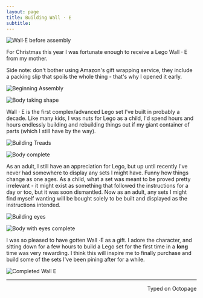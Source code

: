 ```yaml
---
layout: page
title: Building Wall ⋅ E
subtitle:
---
```


![Wall⋅E before assembly](http://imgur.com/nz82WaC.jpg)

For Christmas this year I was fortunate enough to receive a Lego Wall ⋅ E from my mother.

Side note: don't bother using Amazon's gift wrapping service, they include a packing slip that spoils the whole thing - that's why I opened it early. 

![Beginning Assembly](http://imgur.com/GZRhkYk.jpg)

![Body taking shape](http://imgur.com/VnpArvQ.jpg)

Wall ⋅ E is the first complex/advanced Lego set I've built in probably a decade. Like many kids, I was nuts for Lego as a child, I'd spend hours and hours endlessly building and rebuilding things out if my giant container of parts (which I still have by the way). 

![Building Treads](http://imgur.com/2IrYV7A.jpg)

![Body complete](http://imgur.com/ktGeZrJ.jpg)

As an adult, I still have an appreciation for Lego, but up until recently I've never had somewhere to display any sets I might have. Funny how things change as one ages. As a child, what a set was meant to be proved pretty irrelevant - it might exist as something that followed the instructions for a day or too, but it was soon dismantled. Now as an adult, any sets I might find myself wanting will be bought solely to be built and displayed as the instructions intended. 

![Building eyes](http://imgur.com/asY8jEs.jpg)

![Body with eyes complete](http://imgur.com/Bq1efPR.jpg)

I was so pleased to have gotten Wall ⋅E  as a gift. I adore the character, and sitting down for a few hours to build a Lego set for the first time in a **long** time was very rewarding. I think this will inspire me to finally purchase and build some of the sets I've been pining after for a while.

![Completed Wall E](http://imgur.com/94KMRmU.jpg)

 ---
<p align="right">Typed on Octopage</p> 